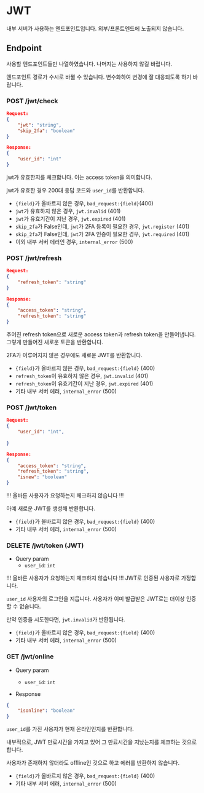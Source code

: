 # JWT

내부 서버가 사용하는 엔드포인트입니다. 외부/프론트엔드에 노출되지 않습니다.

## Endpoint

사용할 엔드포인트들만 나열하였습니다. 나머지는 사용하지 않길 바랍니다.

엔드포인트 경로가 수시로 바뀔 수 있습니다. 변수화하여 변경에 잘 대응되도록 하기 바랍니다.

### POST /jwt/check

```json
Request:
{
    "jwt": "string",
    "skip_2fa": "boolean"
}

Response:
{
    "user_id": "int"
}
```

jwt가 유효한지를 체크합니다. 이는 access token을 의미합니다.

jwt가 유효한 경우 200대 응답 코드와 `user_id`를 반환합니다.

- `{field}`가 올바르지 않은 경우, `bad_request:{field}`(400)
- `jwt`가 유효하지 않은 경우, `jwt.invalid` (401)
- `jwt`가 유효기간이 지난 경우, `jwt.expired` (401)
- `skip_2fa`가 False인데, `jwt`가 2FA 등록이 필요한 경우, `jwt.register` (401)
- `skip_2fa`가 False인데, `jwt`가 2FA 인증이 필요한 경우, `jwt.required` (401)
- 이외 내부 서버 에러인 경우, `internal_error` (500)

### POST /jwt/refresh

```json
Request:
{
    "refresh_token": "string"
}

Response:
{
    "access_token": "string",
    "refresh_token": "string"
}
```

주어진 refresh token으로 새로운 access token과 refresh token을 만들어냅니다. 그렇게 만들어진 새로운 토큰을 반환합니다.

2FA가 이루어지지 않은 경우에도 새로운 JWT를 반환합니다.

- `{field}`가 올바르지 않은 경우, `bad_request:{field}` (400)
- `refresh_token`이 유효하지 않은 경우, `jwt.invalid` (401)
- `refresh_token`이 유효기간이 지난 경우, `jwt.expired` (401)
- 기타 내부 서버 에러, `internal_error` (500)


### POST /jwt/token

```json
Request:
{
    "user_id": "int",
    
}

Response:
{
    "access_token": "string",
    "refresh_token": "string",
    "isnew": "boolean"
}
```

!!! 올바른 사용자가 요청하는지 체크하지 않습니다 !!!

아예 새로운 JWT를 생성해 반환합니다.

- `{field}`가 올바르지 않은 경우, `bad_request:{field}` (400)
- 기타 내부 서버 에러, `internal_error` (500)

### DELETE /jwt/token (JWT)

- Query param
    - `user_id`: `int`


!!! 올바른 사용자가 요청하는지 체크하지 않습니다 !!! JWT로 인증된 사용자로 가정합니다.


`user_id` 사용자의 로그인을 지웁니다. 사용자가 이미 발급받은 JWT로는 더이상 인증할 수 없습니다.

만약 인증을 시도한다면, `jwt.invalid`가 반환됩니다.

- `{field}`가 올바르지 않은 경우, `bad_request:{field}` (400)
- 기타 내부 서버 에러, `internal_error` (500)

### GET /jwt/online

- Query param
    - `user_id`: `int`

- Response

```json
{
    "isonline": "boolean"
}
```

`user_id`를 가진 사용자가 현재 온라인인지를 반환합니다.

내부적으로, JWT 만료시간을 가지고 있어 그 만료시간을 지났는지를 체크하는 것으로 합니다.

사용자가 존재하지 않더라도 offline인 것으로 하고 에러를 반환하지 않습니다.

- `{field}`가 올바르지 않은 경우, `bad_request:{field}` (400)
- 기타 내부 서버 에러, `internal_error` (500)

